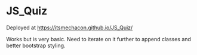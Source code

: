 # JS_Quiz

Deployed at https://itsmechacon.github.io/JS_Quiz/

Works but is very basic. Need to iterate on it further to append classes and better bootstrap styling.

